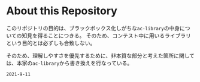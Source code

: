 # About this Repository

このリポジトリの目的は、ブラックボックス化しがちな`ac-library`の中身についての知見を得ることにつきる。
そのため、コンテスト中に用いるライブラリという目的とは必ずしも合致しない。

そのため、理解しやすさを優先するために、非本質な部分と考えた箇所に関しては、本家の`ac-library`から書き換えを行なっている。

`2021-9-11`